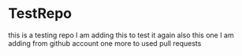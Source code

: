 # TestRepo
this is a testing repo
I am adding this to test it again
also this one I am adding from github account
one more to used pull requests
